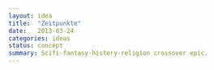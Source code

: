 ```yaml
---
layout: idea
title:  "Zeitpunkte"
date:   2013-03-24
categories: ideas
status: concept
summary: Scifi-fantasy-history-religion crossover epic.
---
```

